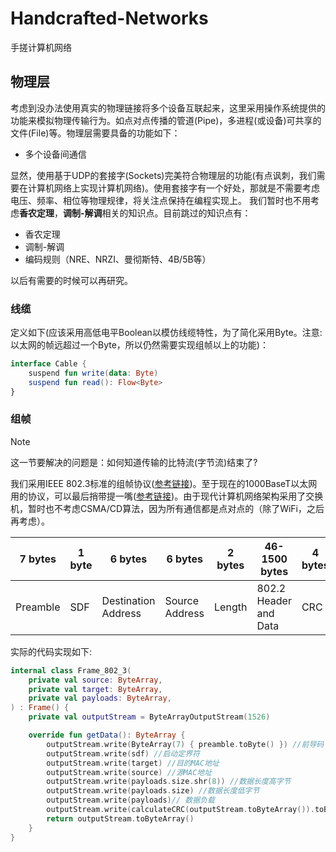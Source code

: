 # Handcrafted-Networks
手搓计算机网络

## 物理层
考虑到没办法使用真实的物理链接将多个设备互联起来，这里采用操作系统提供的功能来模拟物理传输行为。如点对点传播的管道(Pipe)，多进程(或设备)可共享的文件(File)等。物理层需要具备的功能如下：
- 多个设备间通信

显然，使用基于UDP的套接字(Sockets)完美符合物理层的功能(有点讽刺，我们需要在计算机网络上实现计算机网络)。使用套接字有一个好处，那就是不需要考虑电压、频率、相位等物理规律，将关注点保持在编程实现上。
我们暂时也不用考虑**香农定理**，**调制-解调**相关的知识点。目前跳过的知识点有：

- 香农定理
- 调制-解调
- 编码规则（NRE、NRZI、曼彻斯特、4B/5B等）

以后有需要的时候可以再研究。
### 线缆
定义如下(应该采用高低电平Boolean以模仿线缆特性，为了简化采用Byte。注意:以太网的帧远超过一个Byte，所以仍然需要实现组帧以上的功能)：
```kotlin
interface Cable {
    suspend fun write(data: Byte)
    suspend fun read(): Flow<Byte>
}
```
### 组帧
> [!NOTE]
> 这一节要解决的问题是：如何知道传输的比特流(字节流)结束了?

我们采用IEEE 802.3标准的组帧协议([参考链接](https://www.tup.tsinghua.edu.cn/upload/books/yz/048036-01.pdf))。至于现在的1000BaseT以太网用的协议，可以最后捎带提一嘴([参考链接](https://note.t4x.org/basic/network-ethernet-protocol-ii/))。由于现代计算机网络架构采用了交换机，暂时也不考虑CSMA/CD算法，因为所有通信都是点对点的（除了WiFi，之后再考虑）。

| 7 bytes  | 1 byte | 6 bytes             | 6 bytes        | 2 bytes | 46-1500 bytes         | 4 bytes |
|----------|--------|---------------------|----------------|---------|-----------------------|---------|
| Preamble | SDF    | Destination Address | Source Address | Length  | 802.2 Header and Data | CRC     |

实际的代码实现如下:
```kotlin
internal class Frame_802_3(
    private val source: ByteArray,
    private val target: ByteArray,
    private val payloads: ByteArray,
) : Frame() {
    private val outputStream = ByteArrayOutputStream(1526)

    override fun getData(): ByteArray {
        outputStream.write(ByteArray(7) { preamble.toByte() }) //前导码
        outputStream.write(sdf) //启动定界符
        outputStream.write(target) //目的MAC地址
        outputStream.write(source) //源MAC地址
        outputStream.write(payloads.size.shr(8)) //数据长度高字节
        outputStream.write(payloads.size) //数据长度低字节
        outputStream.write(payloads)// 数据负载
        outputStream.write(calculateCRC(outputStream.toByteArray()).toByteArray())//原始协议只计算MAC到负载的CRC
        return outputStream.toByteArray()
    }
}
```
